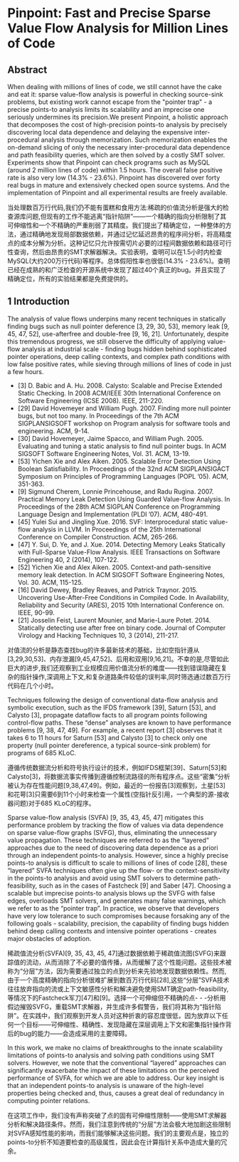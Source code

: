 # Pinpoint: Fast and Precise Sparse Value Flow Analysis for Million Lines of Code

## Abstract

When dealing with millions of lines of code, we still cannot have the cake and eat it: sparse value-flow analysis is powerful in checking source-sink problems, but existing work cannot escape from the "pointer trap" - a precise points-to analysis limits its scalability and an imprecise one seriously undermines its precision.We present Pinpoint, a holistic approach that decomposes the cost of high-precision points-to analysis by precisely discovering local data dependence and delaying the expensive inter-procedural analysis through memorization. Such memorization enables the on-demand slicing of only the necessary inter-procedural data dependence and path feasibility queries, which are then solved by a costly SMT solver. Experiments show that Pinpoint can check programs such as MySQL (around 2 million lines of code) within 1.5 hours. The overall false positive rate is also very low (14.3% - 23.6%). Pinpoint has discovered over forty real bugs in mature and extensively checked open source systems. And the implementation of Pinpoint and all experimental results are freely available.

当处理数百万行代码,我们仍不能有蛋糕和食用方法:稀疏的价值流分析是强大的检查源库问题,但现有的工作不能逃离“指针陷阱”——一个精确的指向分析限制了其可伸缩性和一个不精确的严重削弱了其精度。我们提出了精确定位，一种整体的方法，通过精确地发现局部数据依赖，并通过记忆延迟昂贵的程序间分析，将高精度点的成本分解为分析。这种记忆只允许按需切片必要的过程间数据依赖和路径可行性查询，然后由昂贵的SMT求解器解决。实验表明，查明可以在1.5小时内检查MySQL(大约200万行代码)等程序。总体假阳性率也很低(14.3% - 23.6%)。查明已经在成熟的和广泛检查的开源系统中发现了超过40个真正的bug。并且实现了精确定位，所有的实验结果都是免费提供的。

## 1 Introduction

The analysis of value flows underpins many recent techniques in statically finding bugs such as null pointer deference [3, 29, 30, 53], memory leak [9, 45, 47, 52], use-afterfree and double-free [9, 16, 21]. Unfortunately, despite this tremendous progress, we still observe the difficulty of applying value-flow analysis at industrial scale - finding bugs hidden behind sophisticated pointer operations, deep calling contexts, and complex path conditions with low false positive rates, while sieving through millions of lines of code in just a few hours.

- [3] D. Babic and A. Hu. 2008. Calysto: Scalable and Precise Extended Static Checking. In 2008 ACM/IEEE 30th International Conference on Software Engineering (ICSE 2008). IEEE, 211-220.
- [29] David Hovemeyer and William Pugh. 2007. Finding more null pointer bugs, but not too many. In Proceedings of the 7th ACM SIGPLANSIGSOFT workshop on Program analysis for software tools and engineering. ACM, 9-14.
- [30] David Hovemeyer, Jaime Spacco, and William Pugh. 2005. Evaluating and tuning a static analysis to find null pointer bugs. In ACM SIGSOFT Software Engineering Notes, Vol. 31. ACM, 13-19.
- [53] Yichen Xie and Alex Aiken. 2005. Scalable Error Detection Using Boolean Satisfiability. In Proceedings of the 32nd ACM SIGPLANSIGACT Symposium on Principles of Programming Languages (POPL ’05). ACM, 351-363.
- [9] Sigmund Cherem, Lonnie Princehouse, and Radu Rugina. 2007. Practical Memory Leak Detection Using Guarded Value-flow Analysis. In Proceedings of the 28th ACM SIGPLAN Conference on Programming Language Design and Implementation (PLDI ’07). ACM, 480-491.
- [45] Yulei Sui and Jingling Xue. 2016. SVF: Interprocedural static value-flow analysis in LLVM. In Proceedings of the 25th International Conference on Compiler Construction. ACM, 265-266.
- [47] Y. Sui, D. Ye, and J. Xue. 2014. Detecting Memory Leaks Statically with Full-Sparse Value-Flow Analysis. IEEE Transactions on Software Engineering 40, 2 (2014), 107-122.
- [52] Yichen Xie and Alex Aiken. 2005. Context-and path-sensitive memory leak detection. In ACM SIGSOFT Software Engineering Notes, Vol. 30. ACM, 115-125.
- [16] David Dewey, Bradley Reaves, and Patrick Traynor. 2015. Uncovering Use-After-Free Conditions in Compiled Code. In Availability, Reliability and Security (ARES), 2015 10th International Conference on. IEEE, 90-99.
- [21] Josselin Feist, Laurent Mounier, and Marie-Laure Potet. 2014. Statically detecting use after free on binary code. Journal of Computer Virology and Hacking Techniques 10, 3 (2014), 211-217.

对值流的分析是静态查找bug的许多最新技术的基础，比如空指针遵从[3,29,30,53]、内存泄漏[9,45,47,52]、后用和双用[9,16,21]。不幸的是,尽管如此巨大的进步,我们还观察到工业规模应用价值流分析的难度——找到错误隐藏在复杂的指针操作,深调用上下文,和复杂道路条件较低的误判率,同时筛选通过数百万行代码在几个小时。

Techniques following the design of conventional data-flow analysis and symbolic execution, such as the IFDS framework [39], Saturn [53], and Calysto [3], propagate dataflow facts to all program points following control-flow paths. These “dense” analyses are known to have performance problems [9, 38, 47, 49]. For example, a recent report [3] observes that it takes 6 to 11 hours for Saturn [53] and Calysto [3] to check only one property (null pointer dereference, a typical source-sink problem) for programs of 685 KLoC.

遵循传统数据流分析和符号执行设计的技术，例如IFDS框架[39]、Saturn[53]和Calysto[3]，将数据流事实传播到遵循控制流路径的所有程序点。这些“密集”分析被认为存在性能问题[9,38,47,49]。例如，最近的一份报告[3]观察到，土星[53]和花萼[3]只需要6到11个小时来检查一个属性(空指针反引用，一个典型的源-接收器问题)对于685 KLoC的程序。

Sparse value-flow analysis (SVFA) [9, 35, 43, 45, 47] mitigates this performance problem by tracking the flow of values via data dependence on sparse value-flow graphs (SVFG), thus, eliminating the unnecessary value propagation. These techniques are referred to as the “layered” approaches due to the need of discovering data dependence as a priori through an independent points-to analysis. However, since a highly precise points-to analysis is difficult to scale to millions of lines of code [28], these “layered” SVFA techniques often give up the flow- or the context-sensitivity in the points-to analysis and avoid using SMT solvers to determine path-feasibility, such as in the cases of Fastcheck [9] and Saber [47]. Choosing a scalable but imprecise points-to analysis blows up the SVFG with false edges, overloads SMT solvers, and generates many false warnings, which we refer to as the “pointer trap”. In practice, we observe that developers have very low tolerance to such compromises because forsaking any of the following goals - scalability, precision, the capability of finding bugs hidden behind deep calling contexts and intensive pointer operations - creates major obstacles of adoption.

稀疏值流分析(SVFA)[9, 35, 43, 45, 47]通过数据依赖于稀疏值流图(SVFG)来跟踪值的流动，从而消除了不必要的值传播，从而缓解了这个性能问题。这些技术被称为“分层”方法，因为需要通过独立的点到分析来先验地发现数据依赖性。然而,由于一个高度精确的指向分析很难扩展到数百万行代码[28],这些“分层”SVFA技术往往放弃指向的流或上下文敏感性分析和解决避免使用SMT确定path-feasibility,等情况下的Fastcheck军刀[47]和[9]。选择一个可伸缩但不精确的点- - -分析用假边摧毁SVFG，重载SMT求解器，并生成许多假警告，我们将其称为“指针陷阱”。在实践中，我们观察到开发人员对这种折衷的容忍度很低，因为放弃以下任何一个目标——可伸缩性、精确性、发现隐藏在深层调用上下文和密集指针操作背后的bug的能力——会造成采用的主要障碍。

In this work, we make no claims of breakthroughs to the innate scalability limitations of points-to analysis and solving path conditions using SMT solvers. However, we note that the conventional “layered” approaches can significantly exacerbate the impact of these limitations on the perceived performance of SVFA, for which we are able to address. Our key insight is that an independent points-to analysis is unaware of the high-level properties being checked and, thus, causes a great deal of redundancy in computing pointer relations.

在这项工作中，我们没有声称突破了点的固有可伸缩性限制——使用SMT求解器分析和解决路径条件。然而，我们注意到传统的“分层”方法会极大地加剧这些限制对SVFA感知性能的影响，而我们能够解决这些问题。我们的主要观点是，独立的points-to分析不知道要检查的高级属性，因此会在计算指针关系中造成大量的冗余。
